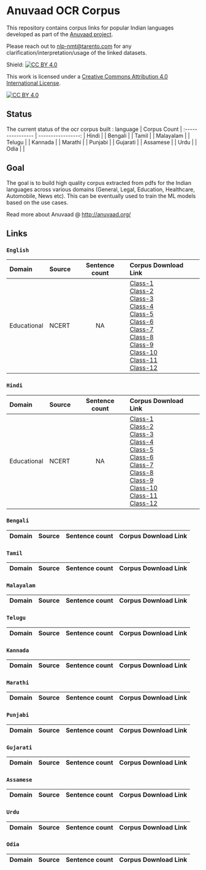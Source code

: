 # Anuvaad OCR Corpus
This repository contains corpus links for popular Indian languages developed as part of the [Anuvaad project](http://anuvaad.org).
>
Please reach out to nlp-nmt@tarento.com for any clarification/interpretation/usage of the linked datasets.


Shield: [![CC BY 4.0][cc-by-shield]][cc-by]

This work is licensed under a
[Creative Commons Attribution 4.0 International License][cc-by].

[![CC BY 4.0][cc-by-image]][cc-by]

[cc-by]: http://creativecommons.org/licenses/by/4.0/
[cc-by-image]: https://i.creativecommons.org/l/by/4.0/88x31.png
[cc-by-shield]: https://img.shields.io/badge/License-CC%20BY%204.0-lightgrey.svg

## Status
The current status of the ocr corpus built :
language | Corpus Count  |
:---------------- | -----------------: |
Hindi     | | 
Bengali   | |
Tamil     | |
Malayalam | |
Telugu    | |
Kannada   | |
Marathi   | |
Punjabi   | |
Gujarati  | |
Assamese  | |
Urdu      | |
Odia      | |



## Goal
The goal is to build high quality corpus extracted from pdfs for the Indian languages across various domains (General, Legal, Education, Healthcare, Automobile, News etc).
This can be eventually used to train the ML models based on the use cases.
>
Read more about Anuvaad @ http://anuvaad.org/
>
[//]: # "Comment The code for building the below mentioned datasets are available under https://github.com/project-anuvaad/anuvaad-corpus-tools"
>
>
## Links
###  `English`

Domain | Source | Sentence count | Corpus Download Link |
:--- |:--- | :---: | :--- |
Educational |NCERT | NA  |[Class-1](https://anuvaad-raw-datasets.s3-us-west-2.amazonaws.com/NCERT_Class-1_English.zip)<br>[Class-2](https://anuvaad-raw-datasets.s3-us-west-2.amazonaws.com/NCERT_Class-2_English.zip) <br>[Class-3](https://anuvaad-raw-datasets.s3-us-west-2.amazonaws.com/NCERT_Class-3_English.zip)<br>[Class-4](https://anuvaad-raw-datasets.s3-us-west-2.amazonaws.com/NCERT_Class-4_English.zip)<br>[Class-5](https://anuvaad-raw-datasets.s3-us-west-2.amazonaws.com/NCERT_Class-5_English.zip) <br>[Class-6](https://anuvaad-raw-datasets.s3-us-west-2.amazonaws.com/NCERT_Class-6_English.zip) <br>[Class-7](https://anuvaad-raw-datasets.s3-us-west-2.amazonaws.com/NCERT_Class-7_English.zip) <br>[Class-8](https://anuvaad-raw-datasets.s3-us-west-2.amazonaws.com/NCERT_Class-8_English.zip) <br>[Class-9](https://anuvaad-raw-datasets.s3-us-west-2.amazonaws.com/NCERT_Class-9_English.zip) <br>[Class-10](https://anuvaad-raw-datasets.s3-us-west-2.amazonaws.com/NCERT_Class-10_English.zip)<br>[Class-11](https://anuvaad-raw-datasets.s3-us-west-2.amazonaws.com/NCERT_Class-11_English.zip)<br>[Class-12](https://anuvaad-raw-datasets.s3-us-west-2.amazonaws.com/NCERT_Class-12_English.zip)





###  `Hindi`

Domain | Source | Sentence count | Corpus Download Link |
:--- |:--- | :---: | :--- |
Educational |NCERT | NA  |[Class-1](https://anuvaad-raw-datasets.s3-us-west-2.amazonaws.com/NCERT_Class-1_Hindi.zip)<br>[Class-2](https://anuvaad-raw-datasets.s3-us-west-2.amazonaws.com/NCERT_Class-2_Hindi.zip) <br>[Class-3](https://anuvaad-raw-datasets.s3-us-west-2.amazonaws.com/NCERT_Class-3_Hindi.zip)<br>[Class-4](https://anuvaad-raw-datasets.s3-us-west-2.amazonaws.com/NCERT_Class-4_Hindi.zip)<br>[Class-5](https://anuvaad-raw-datasets.s3-us-west-2.amazonaws.com/NCERT_Class-5_Hindi.zip) <br>[Class-6](https://anuvaad-raw-datasets.s3-us-west-2.amazonaws.com/NCERT_Class-6_Hindi.zip) <br>[Class-7](https://anuvaad-raw-datasets.s3-us-west-2.amazonaws.com/NCERT_Class-7_Hindi.zip) <br>[Class-8](https://anuvaad-raw-datasets.s3-us-west-2.amazonaws.com/NCERT_Class-8_Hindi.zip) <br>[Class-9](https://anuvaad-raw-datasets.s3-us-west-2.amazonaws.com/NCERT_Class-9_Hindi.zip) <br>[Class-10](https://anuvaad-raw-datasets.s3-us-west-2.amazonaws.com/NCERT_Class-10_Hindi.zip)<br>[Class-11](https://anuvaad-raw-datasets.s3-us-west-2.amazonaws.com/NCERT_Class-11_Hindi.zip)<br>[Class-12](https://anuvaad-raw-datasets.s3-us-west-2.amazonaws.com/NCERT_Class-12_Hindi.zip)


### `Bengali`

Domain | Source | Sentence count | Corpus Download Link |
:--- |:--- | :---: | :--- |


### `Tamil`

Domain | Source | Sentence count | Corpus Download Link |
:--- |:--- | :---: | :--- |


### `Malayalam`

Domain | Source | Sentence count | Corpus Download Link |
:--- |:--- | :---: | :--- |


### `Telugu`

Domain | Source | Sentence count | Corpus Download Link |
:--- |:--- | :---: | :--- |


### `Kannada`

Domain | Source | Sentence count | Corpus Download Link |
:--- |:--- | :---: | :--- |


### `Marathi`

Domain | Source | Sentence count | Corpus Download Link |
:--- |:--- | :---: | :--- |


### `Punjabi`

Domain | Source | Sentence count | Corpus Download Link |
:--- |:--- | :---: | :--- |


### `Gujarati`

Domain | Source | Sentence count | Corpus Download Link |
:--- |:--- | :---: | :--- |


### `Assamese`

Domain | Source | Sentence count | Corpus Download Link |
:--- |:--- | :---: | :--- |


### `Urdu`

Domain | Source | Sentence count | Corpus Download Link |
:--- |:--- | :---: | :--- |


### `Odia`

Domain | Source | Sentence count | Corpus Download Link |
:--- |:--- | :---: | :--- |
